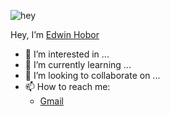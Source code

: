 ![hey](https://github.com/TheDudeThatCode/TheDudeThatCode/blob/master/Assets/Hi.gif)

Hey, I’m [Edwin Hobor](https://www.linkedin.com/in/edwin-hobor-6030b177/)
- 👀 I’m interested in ...
- 🌱 I’m currently learning ...
- 💞️ I’m looking to collaborate on ...
- 📫 How to reach me:
  - [Gmail](mailto:edwinhobor@gmail.com)

<!---
edwin092/edwin092 is a ✨ special ✨ repository because its `README.md` (this file) appears on your GitHub profile.
You can click the Preview link to take a look at your changes.
--->
